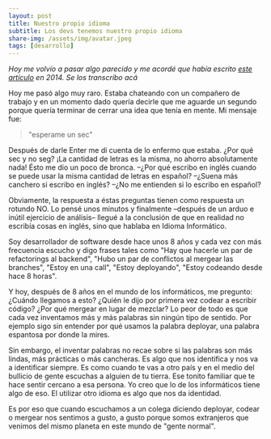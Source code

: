 ```yaml
---
layout: post
title: Nuestro propio idioma
subtitle: Los devs tenemos nuestro propio idioma
share-img: /assets/img/avatar.jpeg
tags: [desarrollo]
---
```


_Hoy me volvío a pasar algo parecido y me acordé que había escrito [este artículo](https://medium.com/unagi/nuestro-propio-idioma-400c260137c4) en 2014. Se los transcribo acá_

Hoy me pasó algo muy raro. Estaba chateando con un compañero de trabajo y en un momento dado quería decirle que me aguarde un segundo porque quería terminar de cerrar una idea que tenía en mente. Mi mensaje fue:

>"esperame un sec"

Después de darle Enter me di cuenta de lo enfermo que estaba. ¿Por qué sec y no seg? ¡La cantidad de letras es la misma, no ahorro absolutamente nada! Ésto me dio un poco de bronca. –¿Por qué escribo en inglés cuando se puede usar la misma cantidad de letras en español? –¿Suena más canchero si escribo en inglés? –¿No me entienden si lo escribo en español?

Obviamente, la respuesta a éstas preguntas tienen como respuesta un rotundo NO. Lo pensé unos minutos y finalmente –después de un arduo e inútil ejercicio de análisis– llegué a la conclusión de que en realidad no escribía cosas en inglés, sino que hablaba en Idioma Informático.

Soy desarrollador de software desde hace unos 8 años y cada vez con más frecuencia escucho y digo frases tales como "Hay que hacerle un par de refactorings al backend", "Hubo un par de conflictos al mergear las branches", "Estoy en una call", "Estoy deployando", "Estoy codeando desde hace 8 horas".

Y hoy, después de 8 años en el mundo de los informáticos, me pregunto: ¿Cuándo llegamos a esto? ¿Quién le dijo por primera vez codear a escribir código? ¿Por qué mergear en lugar de mezclar? Lo peor de todo es que cada vez inventamos más y más palabras sin ningún tipo de sentido. Por ejemplo sigo sin entender por qué usamos la palabra deployar, una palabra espantosa por donde la mires.

Sin embargo, el inventar palabras no recae sobre si las palabras son más lindas, más prácticas o más cancheras. Es algo que nos identifica y nos va a identificar siempre. Es como cuando te vas a otro país y en el medio del bullicio de gente escuchas a alguien de tu tierra. Ese tonito familiar que te hace sentir cercano a esa persona. Yo creo que lo de los informáticos tiene algo de eso. El utilizar otro idioma es algo que nos da identidad.

Es por eso que cuando escuchamos a un colega diciendo deployar, codear o mergear nos sentimos a gusto, a gusto porque somos extranjeros que venimos del mismo planeta en este mundo de "gente normal".
